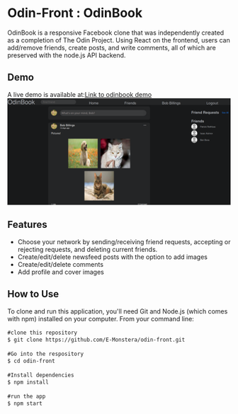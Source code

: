 # Odin-Front : OdinBook
OdinBook is a responsive Facebook clone that was independently created as a completion of The Odin Project. Using React on the frontend, users can add/remove friends, create posts, and write comments, all of which are preserved with the node.js API backend.

## Demo
A live demo is available at:[Link to odinbook demo](odinbook.elisabethoconnor.com)
![Screenshot of Demo](/public/static_assets/odinbook.png)

## Features
- Choose your network by sending/receiving friend requests, accepting or rejecting requests, and deleting current friends.
- Create/edit/delete newsfeed posts with the option to add images
- Create/edit/delete comments
- Add profile and cover images

## How to Use
To clone and run this application, you'll need Git and Node.js (which comes with npm) installed on your computer. From your command line:

```
#clone this repository
$ git clone https://github.com/E-Monstera/odin-front.git

#Go into the respository
$ cd odin-front

#Install dependencies
$ npm install

#run the app
$ npm start
```

